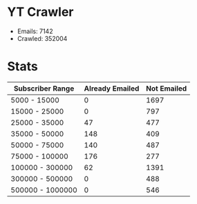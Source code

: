 # YT Crawler
- Emails: 7142
- Crawled: 352004

# Stats
| Subscriber Range  | Already Emailed | Not Emailed |
|-------|-------|-------|
| 5000 - 15000 | 0 | 1697 |
| 15000 - 25000 | 0 | 797 |
| 25000 - 35000 | 47 | 477 |
| 35000 - 50000 | 148 | 409 |
| 50000 - 75000 | 140 | 487 |
| 75000 - 100000 | 176 | 277 |
| 100000 - 300000 | 62 | 1391 |
| 300000 - 500000 | 0 | 488 |
| 500000 - 1000000 | 0 | 546 |
